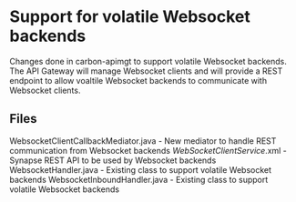 # Support for volatile Websocket backends

Changes done in carbon-apimgt to support volatile Websocket backends. The API Gateway will manage Websocket clients
and will provide a REST endpoint to allow voaltile Websocket backends to communicate with Websocket clients.

## Files

WebsocketClientCallbackMediator.java - New mediator to handle REST communication from Websocket backends
_WebSocketClientService_.xml - Synapse REST API to be used by Websocket backends
WebsocketHandler.java - Existing class to support volatile Websocket backends
WebsocketInboundHandler.java - Existing class to support volatile Websocket backends




